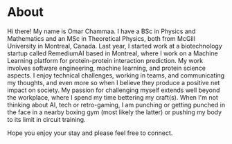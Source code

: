 # About

Hi there! My name is Omar Chammaa. I have a BSc in Physics and Mathematics and an MSc in Theoretical Physics, both from McGill University in Montreal, Canada. Last year, I started work at a biotechnology startup called RemediumAI based in Montreal, where I work on a Machine Learning platform for protein-protein interaction prediction. My work involves software engineering, machine learning, and protein science aspects. I enjoy technical challenges, working in teams, and communicating my thoughts, and even more so when I believe they produce a positive net impact on society. My passion for challenging myself extends well beyond the workplace, where I spend my time bettering my craft(s). When I'm not thinking about AI, tech or retro-gaming, I am punching or getting punched in the face in a nearby boxing gym (most likely the latter) or pushing my body to its limit in circuit training.

Hope you enjoy your stay and please feel free to connect.
